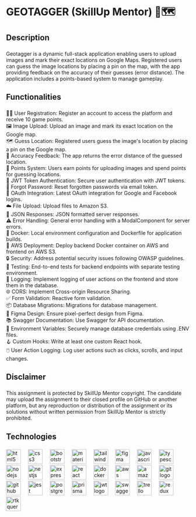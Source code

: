 

<h1 align="left">GEOTAGGER (SkillUp Mentor) 📍🗺️</h1>

###

<h2 align="left">Description</h2>

###

<p align="left">Geotagger is a dynamic full-stack application enabling users to upload images and mark their exact locations on Google Maps. Registered users can guess the image locations by placing a pin on the map, with the app providing feedback on the accuracy of their guesses (error distance). The application includes a points-based system to manage gameplay.</p>

###

<h2 align="left">Functionalities</h2>

###

<p align="left">
  🧑‍💼 User Registration: Register an account to access the platform and receive 10 game points.<br>
  🖼️ Image Upload: Upload an image and mark its exact location on the Google map.<br>
  🗺️ Guess Location: Registered users guess the image's location by placing a pin on the Google map.<br>
  📏 Accuracy Feedback: The app returns the error distance of the guessed location.<br>
  🔄 Points System: Users earn points for uploading images and spend points for guessing locations.<br>
  🔐 JWT Token Authentication: Secure user authentication with JWT tokens.<br>
  🔑 Forgot Password: Reset forgotten passwords via email token.<br>
  🔗 OAuth Integration: Latest OAuth integration for Google and Facebook logins.<br>
  ☁️ File Upload: Upload files to Amazon S3.<br>
  📡 JSON Responses: JSON formatted server responses.<br>
  ⚠️ Error Handling: General error handling with a ModalComponent for server errors.<br>
  🐳 Docker: Local environment configuration and Dockerfile for application builds.<br>
  🚀 AWS Deployment: Deploy backend Docker container on AWS and frontend on AWS S3.<br>
  🔒 Security: Address potential security issues following OWASP guidelines.<br>
  🧪 Testing: End-to-end tests for backend endpoints with separate testing environment.<br>
  📄 Logging: Implement logging of user actions on the frontend and store them in the database.<br>
  🌐 CORS: Implement Cross-origin Resource Sharing.<br>
  ✅ Form Validation: Reactive form validation.<br>
  📦 Database Migrations: Migrations for database management.<br>
  🎨 Figma Design: Ensure pixel-perfect design from Figma.<br>
  📚 Swagger Documentation: Use Swagger for API documentation.<br>
  🔐 Environment Variables: Securely manage database credentials using .ENV files.<br>
  🪝 Custom Hooks: Write at least one custom React hook.<br>
  🖱️ User Action Logging: Log user actions such as clicks, scrolls, and input changes.
</p>

###

<h2 align="left">Disclaimer</h2>

###

<p align="left">This assignment is protected by SkillUp Mentor copyright. The candidate may upload the assignment to their closed profile on GitHub or another platform, but any reproduction or distribution of the assignment or its solutions without written permission from SkillUp Mentor is strictly prohibited.</p>

###

<h2 align="left">Technologies</h2>

###

<div align="left">
  <img src="https://cdn.jsdelivr.net/gh/devicons/devicon/icons/html5/html5-original.svg" height="40" alt="html5 logo" />
  <img width="12" />
  <img src="https://cdn.jsdelivr.net/gh/devicons/devicon/icons/css3/css3-original.svg" height="40" alt="css3 logo" />
  <img width="12" />
  <img src="https://cdn.jsdelivr.net/gh/devicons/devicon/icons/bootstrap/bootstrap-original.svg" height="40" alt="bootstrap logo" />
  <img width="12" />
  <img src="https://cdn.jsdelivr.net/gh/devicons/devicon/icons/materialui/materialui-original.svg" height="40" alt="materialui logo" />
  <img width="12" />
  <img src="https://cdn.jsdelivr.net/gh/devicons/devicon/icons/tailwindcss/tailwindcss-original.svg" height="40" alt="tailwindcss logo" />
  <img width="12" />
  <img src="https://cdn.jsdelivr.net/gh/devicons/devicon/icons/figma/figma-original.svg" height="40" alt="figma logo" />
  <img width="12" />
  <img src="https://cdn.jsdelivr.net/gh/devicons/devicon/icons/javascript/javascript-original.svg" height="40" alt="javascript logo" />
  <img width="12" />
  <img src="https://cdn.jsdelivr.net/gh/devicons/devicon/icons/typescript/typescript-original.svg" height="40" alt="typescript logo" />
  <img width="12" />
  <img src="https://cdn.jsdelivr.net/gh/devicons/devicon/icons/nodejs/nodejs-original.svg" height="40" alt="nodejs logo" />
  <img width="12" />
  <img src="https://cdn.jsdelivr.net/gh/devicons/devicon/icons/nestjs/nestjs-original.svg" height="40" alt="nestjs logo" />
  <img width="12" />
  <img src="https://cdn.jsdelivr.net/gh/devicons/devicon/icons/express/express-original.svg" height="40" alt="express logo" />
  <img width="12" />
  <img src="https://cdn.jsdelivr.net/gh/devicons/devicon/icons/react/react-original.svg" height="40" alt="react logo" />
  <img width="12" />
   <img src="https://cdn.jsdelivr.net/gh/devicons/devicon/icons/docker/docker-original.svg" height="40" alt="docker logo" />
  <img width="12" />
  <img src="https://cdn.jsdelivr.net/gh/devicons/devicon/icons/amazonwebservices/amazonwebservices-plain-wordmark.svg" height="40" alt="aws logo" />
  <img width="12" />
  <img src="https://cdn.jsdelivr.net/gh/devicons/devicon/icons/amazonwebservices/amazonwebservices-original-wordmark.svg" height="40" alt="amazon s3 logo" />
  <img width="12" />
  <img src="https://cdn.jsdelivr.net/gh/devicons/devicon/icons/git/git-original.svg" height="40" alt="git logo" />
  <img width="12" />
  <img src="https://cdn.jsdelivr.net/gh/devicons/devicon/icons/github/github-original.svg" height="40" alt="github logo" />
  <img width="12" />
  <img src="https://cdn.jsdelivr.net/gh/devicons/devicon/icons/jest/jest-plain.svg" height="40" alt="jest logo" />
  <img width="12" />
  <img src="https://cdn.jsdelivr.net/gh/devicons/devicon/icons/postgresql/postgresql-original.svg" height="40" alt="postgresql logo" />
  <img width="12" />
  <img src="https://cdn.jsdelivr.net/gh/devicons/devicon/icons/prisma/prisma-original-wordmark.svg" height="40" alt="prisma logo" />
  <img width="12" />
 <img src="https://jwt.io/img/logo-asset.svg" height="40" alt="jwt logo" />
  <img width="12" />
  <img src="https://cdn.jsdelivr.net/gh/devicons/devicon/icons/swagger/swagger-original-wordmark.svg" height="40" alt="swagger logo" />
  <img width="12" />
  <img src="https://cdn.jsdelivr.net/gh/devicons/devicon/icons/trello/trello-plain.svg" height="40" alt="trello logo" />
  <img width="12" />
  <img src="https://raw.githubusercontent.com/reduxjs/redux-toolkit/master/logo/logo.svg" height="40" alt="redux toolkit logo" />
  <img width="12" />
   <img src="https://raw.githubusercontent.com/reduxjs/redux-toolkit/master/logo/logo.svg" height="40" alt="rtk query logo" />
</div>

###

###
